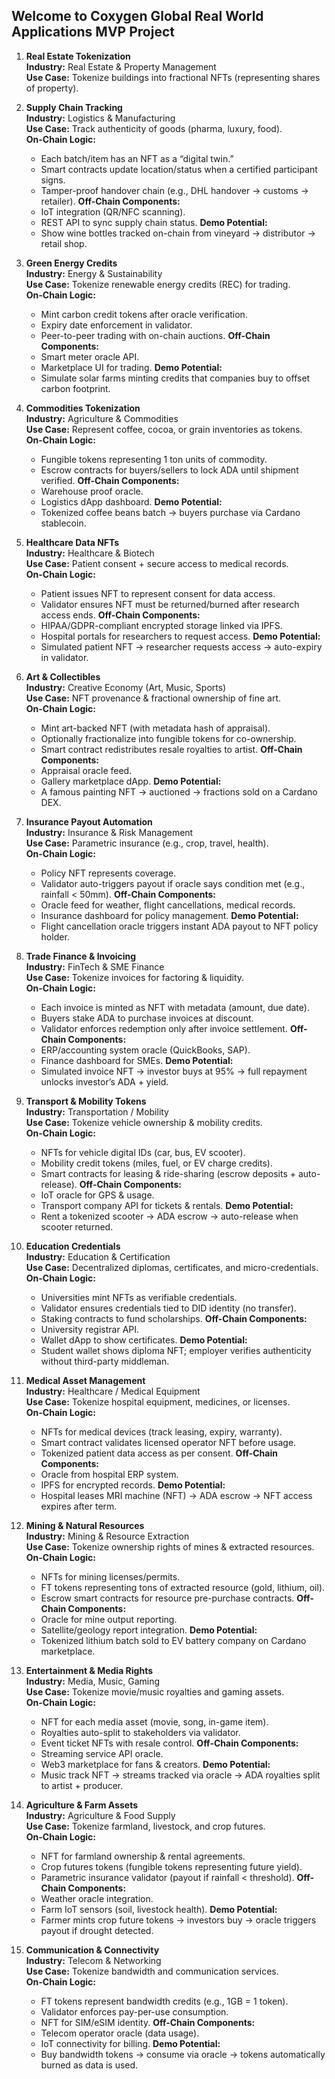 ## Welcome to Coxygen Global Real World Applications MVP Project

1. **Real Estate Tokenization**  
   **Industry:** Real Estate & Property Management  
   **Use Case:** Tokenize buildings into fractional NFTs (representing shares of property).

2. **Supply Chain Tracking**  
   **Industry:** Logistics & Manufacturing  
   **Use Case:** Track authenticity of goods (pharma, luxury, food).  
   **On-Chain Logic:**
   - Each batch/item has an NFT as a “digital twin.”
   - Smart contracts update location/status when a certified participant signs.
   - Tamper-proof handover chain (e.g., DHL handover → customs → retailer).
   **Off-Chain Components:**
   - IoT integration (QR/NFC scanning).
   - REST API to sync supply chain status.
   **Demo Potential:**
   - Show wine bottles tracked on-chain from vineyard → distributor → retail shop.

3. **Green Energy Credits**  
   **Industry:** Energy & Sustainability  
   **Use Case:** Tokenize renewable energy credits (REC) for trading.  
   **On-Chain Logic:**
   - Mint carbon credit tokens after oracle verification.
   - Expiry date enforcement in validator.
   - Peer-to-peer trading with on-chain auctions.
   **Off-Chain Components:**
   - Smart meter oracle API.
   - Marketplace UI for trading.
   **Demo Potential:**
   - Simulate solar farms minting credits that companies buy to offset carbon footprint.

4. **Commodities Tokenization**  
   **Industry:** Agriculture & Commodities  
   **Use Case:** Represent coffee, cocoa, or grain inventories as tokens.  
   **On-Chain Logic:**
   - Fungible tokens representing 1 ton units of commodity.
   - Escrow contracts for buyers/sellers to lock ADA until shipment verified.
   **Off-Chain Components:**
   - Warehouse proof oracle.
   - Logistics dApp dashboard.
   **Demo Potential:**
   - Tokenized coffee beans batch → buyers purchase via Cardano stablecoin.

5. **Healthcare Data NFTs**  
   **Industry:** Healthcare & Biotech  
   **Use Case:** Patient consent + secure access to medical records.  
   **On-Chain Logic:**
   - Patient issues NFT to represent consent for data access.
   - Validator ensures NFT must be returned/burned after research access ends.
   **Off-Chain Components:**
   - HIPAA/GDPR-compliant encrypted storage linked via IPFS.
   - Hospital portals for researchers to request access.
   **Demo Potential:**
   - Simulated patient NFT → researcher requests access → auto-expiry in validator.

6. **Art & Collectibles**  
   **Industry:** Creative Economy (Art, Music, Sports)  
   **Use Case:** NFT provenance & fractional ownership of fine art.  
   **On-Chain Logic:**
   - Mint art-backed NFT (with metadata hash of appraisal).
   - Optionally fractionalize into fungible tokens for co-ownership.
   - Smart contract redistributes resale royalties to artist.
   **Off-Chain Components:**
   - Appraisal oracle feed.
   - Gallery marketplace dApp.
   **Demo Potential:**
   - A famous painting NFT → auctioned → fractions sold on a Cardano DEX.

7. **Insurance Payout Automation**  
   **Industry:** Insurance & Risk Management  
   **Use Case:** Parametric insurance (e.g., crop, travel, health).  
   **On-Chain Logic:**
   - Policy NFT represents coverage.
   - Validator auto-triggers payout if oracle says condition met (e.g., rainfall < 50mm).
   **Off-Chain Components:**
   - Oracle feed for weather, flight cancellations, medical records.
   - Insurance dashboard for policy management.
   **Demo Potential:**
   - Flight cancellation oracle triggers instant ADA payout to NFT policy holder.

8. **Trade Finance & Invoicing**  
   **Industry:** FinTech & SME Finance  
   **Use Case:** Tokenize invoices for factoring & liquidity.  
   **On-Chain Logic:**
   - Each invoice is minted as NFT with metadata (amount, due date).
   - Buyers stake ADA to purchase invoices at discount.
   - Validator enforces redemption only after invoice settlement.
   **Off-Chain Components:**
   - ERP/accounting system oracle (QuickBooks, SAP).
   - Finance dashboard for SMEs.
   **Demo Potential:**
   - Simulated invoice NFT → investor buys at 95% → full repayment unlocks investor’s ADA + yield.

9. **Transport & Mobility Tokens**  
   **Industry:** Transportation / Mobility  
   **Use Case:** Tokenize vehicle ownership & mobility credits.  
   **On-Chain Logic:**
   - NFTs for vehicle digital IDs (car, bus, EV scooter).
   - Mobility credit tokens (miles, fuel, or EV charge credits).
   - Smart contracts for leasing & ride-sharing (escrow deposits + auto-release).
   **Off-Chain Components:**
   - IoT oracle for GPS & usage.
   - Transport company API for tickets & rentals.
   **Demo Potential:**
   - Rent a tokenized scooter → ADA escrow → auto-release when scooter returned.

10. **Education Credentials**  
    **Industry:** Education & Certification  
    **Use Case:** Decentralized diplomas, certificates, and micro-credentials.  
    **On-Chain Logic:**
    - Universities mint NFTs as verifiable credentials.
    - Validator ensures credentials tied to DID identity (no transfer).
    - Staking contracts to fund scholarships.
    **Off-Chain Components:**
    - University registrar API.
    - Wallet dApp to show certificates.
    **Demo Potential:**
    - Student wallet shows diploma NFT; employer verifies authenticity without third-party middleman.

11. **Medical Asset Management**  
    **Industry:** Healthcare / Medical Equipment  
    **Use Case:** Tokenize hospital equipment, medicines, or licenses.  
    **On-Chain Logic:**
    - NFTs for medical devices (track leasing, expiry, warranty).
    - Smart contract validates licensed operator NFT before usage.
    - Tokenized patient data access as per consent.
    **Off-Chain Components:**
    - Oracle from hospital ERP system.
    - IPFS for encrypted records.
    **Demo Potential:**
    - Hospital leases MRI machine (NFT) → ADA escrow → NFT access expires after term.

12. **Mining & Natural Resources**  
    **Industry:** Mining & Resource Extraction  
    **Use Case:** Tokenize ownership rights of mines & extracted resources.  
    **On-Chain Logic:**
    - NFTs for mining licenses/permits.
    - FT tokens representing tons of extracted resource (gold, lithium, oil).
    - Escrow smart contracts for resource pre-purchase contracts.
    **Off-Chain Components:**
    - Oracle for mine output reporting.
    - Satellite/geology report integration.
    **Demo Potential:**
    - Tokenized lithium batch sold to EV battery company on Cardano marketplace.

13. **Entertainment & Media Rights**  
    **Industry:** Media, Music, Gaming  
    **Use Case:** Tokenize movie/music royalties and gaming assets.  
    **On-Chain Logic:**
    - NFT for each media asset (movie, song, in-game item).
    - Royalties auto-split to stakeholders via validator.
    - Event ticket NFTs with resale control.
    **Off-Chain Components:**
    - Streaming service API oracle.
    - Web3 marketplace for fans & creators.
    **Demo Potential:**
    - Music track NFT → streams tracked via oracle → ADA royalties split to artist + producer.

14. **Agriculture & Farm Assets**  
    **Industry:** Agriculture & Food Supply  
    **Use Case:** Tokenize farmland, livestock, and crop futures.  
    **On-Chain Logic:**
    - NFT for farmland ownership & rental agreements.
    - Crop futures tokens (fungible tokens representing future yield).
    - Parametric insurance validator (payout if rainfall < threshold).
    **Off-Chain Components:**
    - Weather oracle integration.
    - Farm IoT sensors (soil, livestock health).
    **Demo Potential:**
    - Farmer mints crop future tokens → investors buy → oracle triggers payout if drought detected.

15. **Communication & Connectivity**  
    **Industry:** Telecom & Networking  
    **Use Case:** Tokenize bandwidth and communication services.  
    **On-Chain Logic:**
    - FT tokens represent bandwidth credits (e.g., 1GB = 1 token).
    - Validator enforces pay-per-use consumption.
    - NFT for SIM/eSIM identity.
    **Off-Chain Components:**
    - Telecom operator oracle (data usage).
    - IoT connectivity for billing.
    **Demo Potential:**
    - Buy bandwidth tokens → consume via oracle → tokens automatically burned as data is used.
